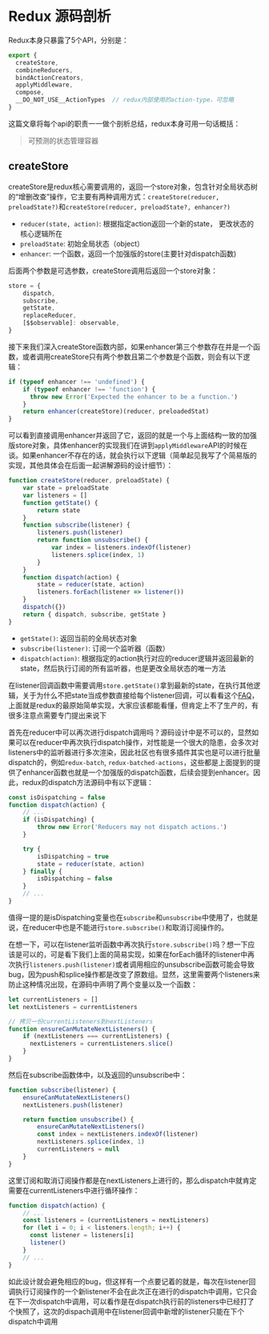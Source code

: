 # Redux 源码剖析

Redux本身只暴露了5个API，分别是：
```js
export {
  createStore,
  combineReducers,
  bindActionCreators,
  applyMiddleware,
  compose,
  __DO_NOT_USE__ActionTypes  // redux内部使用的action-type，可忽略
}
```
这篇文章将每个api的职责一一做个剖析总结，redux本身可用一句话概括：

> 可预测的状态管理容器

## createStore

createStore是redux核心需要调用的，返回一个store对象，包含针对全局状态树的“增删改查”操作，它主要有两种调用方式：`createStore(reducer, preloadState?)`和`createStore(reducer, preloadState?, enhancer?)`

- `reducer(state, action)`: 根据指定action返回一个新的state， 更改状态的核心逻辑所在
- `preloadState`: 初始全局状态（object）
- `enhancer`: 一个函数，返回一个加强版的store(主要针对dispatch函数)

后面两个参数是可选参数，createStore调用后返回一个store对象：

```js
store = {
    dispatch,
    subscribe,
    getState,
    replaceReducer,
    [$$observable]: observable,
}
```

接下来我们深入createStore函数内部，如果enhancer第三个参数存在并是一个函数，或者调用createStore只有两个参数且第二个参数是个函数，则会有以下逻辑：

```js
if (typeof enhancer !== 'undefined') {
    if (typeof enhancer !== 'function') {
      throw new Error('Expected the enhancer to be a function.')
    }
    return enhancer(createStore)(reducer, preloadedStat)
}
```
可以看到直接调用enhancer并返回了它，返回的就是一个与上面结构一致的加强版store对象，具体enhancer的实现我们在讲到`applyMiddleware`API的时候在谈。如果enhancer不存在的话，就会执行以下逻辑（简单起见我写了个简易版的实现，其他具体会在后面一起讲解源码的设计细节）：
```js
function createStore(reducer, preloadState) {
    var state = preloadState
    var listeners = []
    function getState() {
        return state
    }
    function subscribe(listener) {
        listeners.push(listener)
        return function unsubscribe() {
            var index = listeners.indexOf(listener)
            listeners.splice(index, 1)
        }
    }
    function dispatch(action) {
        state = reducer(state, action)
        listeners.forEach(listener => listener())
    }
    dispatch({})
    return { dispatch, subscribe, getState }
}
```

- `getState()`: 返回当前的全局状态对象
- `subscribe(listener)`: 订阅一个监听器（函数）
- `dispatch(action)`: 根据指定的action执行对应的reducer逻辑并返回最新的state，然后执行订阅的所有监听器，也是更改全局状态的唯一方法

在listener回调函数中需要调用`store.getState()`拿到最新的state，在执行其他逻辑，关于为什么不把state当成参数直接给每个listener回调，可以看看这个[FAQ](https://redux.js.org/faq/designdecisions#why-doesnt-redux-pass-the-state-and-action-to-subscribers)，上面就是redux的最原始简单实现，大家应该都能看懂，但肯定上不了生产的，有很多注意点需要专门提出来说下

首先在reducer中可以再次进行dispatch调用吗？源码设计中是不可以的，显然如果可以在reducer中再次执行dispatch操作，对性能是一个很大的隐患，会多次对listeners中的监听器进行多次渲染，因此社区也有很多插件其实也是可以进行批量dispatch的，例如`redux-batch`, `redux-batched-actions`，这些都是上面提到的提供了enhancer函数也就是一个加强版的dispatch函数，后续会提到enhancer。因此，redux的dispatch方法源码中有以下逻辑：
```js
const isDispatching = false
function dispatch(action) {
    // ...
    if (isDispatching) {
        throw new Error('Reducers may not dispatch actions.')
    }

    try {
        isDispatching = true
        state = reducer(state, action)
    } finally {
        isDispatching = false
    }
    // ...
}
```
值得一提的是isDispatching变量也在`subscribe`和`unsubscribe`中使用了，也就是说，在reducer中也是不能进行`store.subscribe()`和取消订阅操作的。

在想一下，可以在listener监听函数中再次执行`store.subscribe()`吗？想一下应该是可以的，可是看下我们上面的简易实现，如果在forEach循环的listener中再次执行`listeners.push(listener)`或者调用相应的unsubscribe函数可能会导致bug，因为push和splice操作都是改变了原数组。显然，这里需要两个listeners来防止这种情况出现，在源码中声明了两个变量以及一个函数：
```js
let currentListeners = []
let nextListeners = currentListeners

// 拷贝一份currentListeners到nextListeners
function ensureCanMutateNextListeners() {
    if (nextListeners === currentListeners) {
      nextListeners = currentListeners.slice()
    }
}
```
然后在subscribe函数体中，以及返回的unsubscribe中：
```js
function subscribe(listener) {
    ensureCanMutateNextListeners()
    nextListeners.push(listener)

    return function unsubscribe() {
        ensureCanMutateNextListeners()
        const index = nextListeners.indexOf(listener)
        nextListeners.splice(index, 1)
        currentListeners = null
    }
}
```
这里订阅和取消订阅操作都是在nextListeners上进行的，那么dispatch中就肯定需要在currentListeners中进行循环操作：
```js
function dispatch(action) {
    // ...
    const listeners = (currentListeners = nextListeners)
    for (let i = 0; i < listeners.length; i++) {
      const listener = listeners[i]
      listener()
    }
    // ...
}
```
如此设计就会避免相应的bug，但这样有一个点要记着的就是，每次在listener回调执行订阅操作的一个新listener不会在此次正在进行的dispatch中调用，它只会在下一次dispatch中调用，可以看作是在dispatch执行前的listeners中已经打了个快照了，这次的dispach调用中在listener回调中新增的listener只能在下个dispatch中调用
